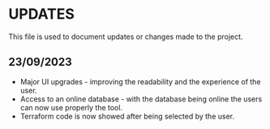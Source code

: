 # UPDATES

This file is used to document updates or changes made to the project.

## 23/09/2023

- Major UI upgrades - improving the readability and the experience of the user.
- Access to an online database - with the database being online the users can now use properly the tool.
- Terraform code is now showed after being selected by the user.




